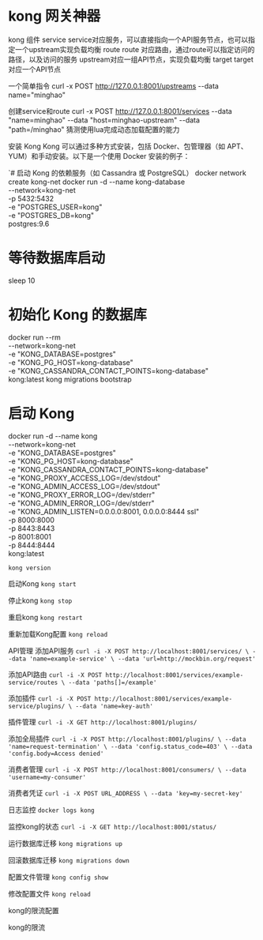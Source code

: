 # kong 网关神器
kong 组件 
service service对应服务，可以直接指向一个API服务节点，也可以指定一个upstream实现负载均衡
route route 对应路由，通过route可以指定访问的路径，以及访问的服务
upstream对应一组API节点，实现负载均衡
target target对应一个API节点

一个简单指令
curl -x POST http://127.0.0.1:8001/upstreams --data name="minghao"

创建service和route
curl -x POST  http://127.0.0.1:8001/services --data "name=minghao" --data "host=minghao-upstream" --data "path=/minghao"
猜测使用lua完成动态加载配置的能力



安装 Kong
Kong 可以通过多种方式安装，包括 Docker、包管理器（如 APT、YUM）和手动安装。以下是一个使用 Docker 安装的例子：


`# 启动 Kong 的依赖服务（如 Cassandra 或 PostgreSQL）
docker network create kong-net
docker run -d --name kong-database \
--network=kong-net \
-p 5432:5432 \
-e "POSTGRES_USER=kong" \
-e "POSTGRES_DB=kong" \
postgres:9.6

# 等待数据库启动
sleep 10

# 初始化 Kong 的数据库
docker run --rm \
--network=kong-net \
-e "KONG_DATABASE=postgres" \
-e "KONG_PG_HOST=kong-database" \
-e "KONG_CASSANDRA_CONTACT_POINTS=kong-database" \
kong:latest kong migrations bootstrap

# 启动 Kong
docker run -d --name kong \
--network=kong-net \
-e "KONG_DATABASE=postgres" \
-e "KONG_PG_HOST=kong-database" \
-e "KONG_CASSANDRA_CONTACT_POINTS=kong-database" \
-e "KONG_PROXY_ACCESS_LOG=/dev/stdout" \
-e "KONG_ADMIN_ACCESS_LOG=/dev/stdout" \
-e "KONG_PROXY_ERROR_LOG=/dev/stderr" \
-e "KONG_ADMIN_ERROR_LOG=/dev/stderr" \
-e "KONG_ADMIN_LISTEN=0.0.0.0:8001, 0.0.0.0:8444 ssl" \
-p 8000:8000 \
-p 8443:8443 \
-p 8001:8001 \
-p 8444:8444 \
kong:latest

`kong version`

启动Kong
`kong start`

停止kong
`kong stop`

重启kong
`kong restart`

重新加载Kong配置
`kong reload`


API管理
添加API服务
`curl -i -X POST http://localhost:8001/services/ \
  --data 'name=example-service' \
  --data 'url=http://mockbin.org/request'`

添加API路由
`curl -i -X POST http://localhost:8001/services/example-service/routes \
  --data 'paths[]=/example'`


添加插件
`curl -i -X POST http://localhost:8001/services/example-service/plugins/ \
  --data 'name=key-auth'`

插件管理
`curl -i -X GET http://localhost:8001/plugins/`

添加全局插件
`curl -i -X POST http://localhost:8001/plugins/ \
  --data 'name=request-termination' \
  --data 'config.status_code=403' \
  --data 'config.body=Access denied'`

消费者管理
`curl -i -X POST http://localhost:8001/consumers/ \
  --data 'username=my-consumer'`

消费者凭证
`curl -i -X POST URL_ADDRESS \
  --data 'key=my-secret-key'`

日志监控
`docker logs kong`

监控kong的状态
`curl -i -X GET http://localhost:8001/status/`

运行数据库迁移
`kong migrations up`

回滚数据库迁移
`kong migrations down`

配置文件管理
`kong config show`

修改配置文件
`kong reload`

kong的限流配置


kong的限流
